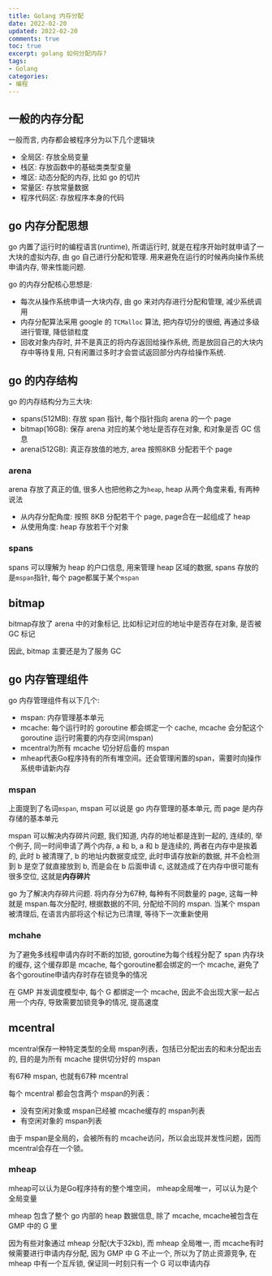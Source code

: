 ```yaml
---
title: Golang 内存分配
date: 2022-02-20            
updated: 2022-02-20         
comments: true              
toc: true                   
excerpt: golang 如何分配内存?
tags:                       
- Golang
categories:                 
- 编程
---
```


## 一般的内存分配

一般而言, 内存都会被程序分为以下几个逻辑块

- 全局区: 存放全局变量
- 栈区: 存放函数中的基础类类型变量
- 堆区: 动态分配的内存, 比如 go 的切片
- 常量区: 存放常量数据
- 程序代码区: 存放程序本身的代码

## go 内存分配思想

go 内置了运行时的编程语言(runtime), 所谓运行时, 就是在程序开始时就申请了一大块的虚拟内存, 由 go 自己进行分配和管理. 用来避免在运行的时候再向操作系统申请内存, 带来性能问题.

go 的内存分配核心思想是:

- 每次从操作系统申请一大块内存, 由 go 来对内存进行分配和管理, 减少系统调用
- 内存分配算法采用 google 的 `TCMalloc` 算法, 把内存切分的很细, 再通过多级进行管理, 降低锁粒度
- 回收对象内存时, 并不是真正的将内存返回给操作系统, 而是放回自己的大块内存中等待复用, 只有闲置过多时才会尝试返回部分内存给操作系统.

## go 的内存结构

go 的内存结构分为三大块:

- spans(512MB): 存放 span 指针, 每个指针指向 arena 的一个 page
- bitmap(16GB): 保存 arena 对应的某个地址是否存在对象, 和对象是否 GC 信息
- arena(512GB): 真正存放值的地方, area 按照8KB 分配若干个 page

### arena

arena 存放了真正的值, 很多人也把他称之为`heap`, heap 从两个角度来看, 有两种说法

- 从内存分配角度: 按照 8KB 分配若干个 page, page合在一起组成了 heap
- 从使用角度: heap 存放若干个对象

### spans

spans 可以理解为 heap 的户口信息, 用来管理 heap 区域的数据, spans 存放的是`mspan`指针, 每个 page都属于某个`mspan`

## bitmap

bitmap存放了 arena 中的对象标记, 比如标记对应的地址中是否存在对象, 是否被 GC 标记

因此, bitmap 主要还是为了服务 GC

## go 内存管理组件

go 内存管理组件有以下几个:

- mspan: 内存管理基本单元
- mcache: 每个运行时的 goroutine 都会绑定一个 cache, mcache 会分配这个 goroutine 运行时需要的内存空间(mspan)
- mcentral为所有 mcache 切分好后备的 mspan
- mheap代表Go程序持有的所有堆空间。还会管理闲置的span，需要时向操作系统申请新内存

### mspan

上面提到了名词`mspan`, mspan 可以说是 go 内存管理的基本单元, 而 page 是内存存储的基本单元

mspan 可以解决内存碎片问题, 我们知道, 内存的地址都是连到一起的, 连续的,  举个例子, 同一时间申请了两个内存, a 和 b, a 和 b 是连续的, 两者在内存中是挨着的, 此时 b 被清理了, b 的地址内数据变成空, 此时申请存放新的数据, 并不会检测到 b 是空了就直接放到 b, 而是会在 b 后面申请 c, 这就造成了在内存中很可能有很多空位, 这就是**内存碎片**

go 为了解决内存碎片问题. 将内存分为67种, 每种有不同数量的 page, 这每一种就是 mspan.每次分配时, 根据数据的不同, 分配给不同的 mspan. 当某个 mspan 被清理后, 在语言内部将这个标记为已清理, 等待下一次重新使用

### mchahe

为了避免多线程申请内存时不断的加锁, goroutine为每个线程分配了 span 内存块的缓存, 这个缓存即是 mcache, 每个goroutine都会绑定的一个 mcache, 避免了各个goroutine申请内存时存在锁竞争的情况

在 GMP 并发调度模型中, 每个 G 都绑定一个 mcache, 因此不会出现大家一起占用一个内存, 导致需要加锁竞争的情况, 提高速度

## mcentral

mcentral保存一种特定类型的全局 mspan列表，包括已分配出去的和未分配出去的, 目的是为所有 mcache 提供切分好的 mspan

有67种 mspan, 也就有67种 mcentral

每个 mcentral 都会包含两个 mspan的列表：

- 没有空闲对象或 mspan已经被 mcache缓存的 mspan列表
- 有空闲对象的 mspan列表

由于 mspan是全局的，会被所有的 mcache访问，所以会出现并发性问题，因而 mcentral会存在一个锁。

### mheap

mheap可以认为是Go程序持有的整个堆空间， mheap全局唯一，可以认为是个全局变量

mheap 包含了整个 go 内部的 heap 数据信息, 除了 mcache, mcache被包含在GMP 中的 G 里

因为有些对象通过 mheap 分配(大于32kb), 而 mheap 全局唯一, 而 mcache有时候需要进行申请内存分配, 因为 GMP 中 G 不止一个, 所以为了防止资源竞争, 在 mheap 中有一个互斥锁, 保证同一时刻只有一个 G 可以申请内存





























